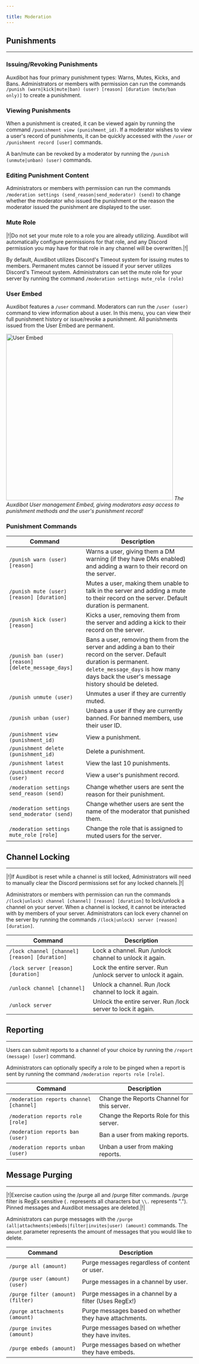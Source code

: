 ```yaml
---

title: Moderation
---
```


## Punishments

-----

### Issuing/Revoking Punishments

Auxdibot has four primary punishment types: Warns, Mutes, Kicks, and Bans. Administrators or members with permission can run the commands `/punish (warn|kick|mute|ban) (user) [reason] [duration (mute/ban only)]` to create a punishment.

### Viewing Punishments

When a punishment is created, it can be viewed again by running the command `/punishment view (punishment_id)`. If a moderator wishes to view a user's record of punishments, it can be quickly accessed with the `/user` or `/punishment record [user]` commands.

A ban/mute can be revoked by a moderator by running the `/punish (unmute|unban) (user)` commands.

### Editing Punishment Content

Administrators or members with permission can run the commands `/moderation settings (send_reason|send_moderator) (send)` to change whether the moderator who issued the punishment or the reason the moderator issued the punishment are displayed to the user.

### Mute Role

|!|Do not set your mute role to a role you are already utilizing. Auxdibot will automatically configure permissions for that role, and any Discord permission you may have for that role in any channel will be overwritten.|!|

By default, Auxdibot utilizes Discord's Timeout system for issuing mutes to members. Permanent mutes cannot be issued if your server utilizes Discord's Timeout system. Administrators can set the mute role for your server by running the command `/moderation settings mute_role (role)`
### User Embed

Auxdibot features a `/user` command. Moderators can run the `/user (user)` command to view information about a user. In this menu, you can view their full punishment history or issue/revoke a punishment. All punishments issued from the User Embed are permanent.

<p class="image">
<img alt="User Embed" src="/docs/_assets/user_embed.png" width=450/>
<em>The Auxdibot User management Embed, giving moderators easy access to punishment methods and the user's punishment record!</em>
</p>

### Punishment Commands

| Command  | Description |
| ------------- | ------------------- |
| `/punish warn (user) [reason]`| Warns a user, giving them a DM warning (if they have DMs enabled) and adding a warn to their record on the server. |
| `/punish mute (user) [reason] [duration]` | Mutes a user, making them unable to talk in the server and adding a mute to their record on the server. Default duration is permanent. |
| `/punish kick (user) [reason]`| Kicks a user, removing them from the server and adding a kick to their record on the server. |
| `/punish ban (user) [reason] [delete_message_days]`| Bans a user, removing them from the server and adding a ban to their record on the server. Default duration is permanent. `delete_message_days` is how many days back the user's message history should be deleted. |
| `/punish unmute (user)`| Unmutes a user if they are currently muted. |
| `/punish unban (user)`| Unbans a user if they are currently banned. For banned members, use their user ID. |
| `/punishment view (punishment_id)`| View a punishment. |
| `/punishment delete (punishment_id)`| Delete a punishment. |
| `/punishment latest`| View the last 10 punishments. |
| `/punishment record (user)`| View a user's punishment record. |
| `/moderation settings send_reason (send)`| Change whether users are sent the reason for their punishment. |
| `/moderation settings send_moderator (send)`| Change whether users are sent the name of the moderator that punished them. |
| `/moderation settings mute_role [role]`| Change the role that is assigned to muted users for the server. |

## Channel Locking

-----

|!|If Auxdibot is reset while a channel is still locked, Administrators will need to manually clear the Discord permissions set for any locked channels.|!|

Administrators or members with permission can run the commands `/(lock|unlock) channel [channel] [reason] [duration]` to lock/unlock a channel on your server. When a channel is locked, it cannot be interacted with by members of your server. Administrators can lock every channel on the server by running the commands `/(lock|unlock) server [reason] [duration]`.

| Command  | Description |
| ------------- | ------------------- |
| `/lock channel [channel] [reason] [duration]`| Lock a channel. Run /unlock channel to unlock it again. |
| `/lock server [reason] [duration]` | Lock the entire server. Run /unlock server to unlock it again. |
| `/unlock channel [channel]`| Unlock a channel. Run /lock channel to lock it again. |
| `/unlock server`| Unlock the entire server. Run /lock server to lock it again. |

## Reporting

-----

Users can submit reports to a channel of your choice by running the `/report (message) [user]` command. 

Administrators can optionally specify a role to be pinged when a report is sent by running the command `/moderation reports role [role]`.

| Command  | Description |
| ------------- | ------------------- |
| `/moderation reports channel [channel]`| Change the Reports Channel for this server. |
| `/moderation reports role [role]` | Change the Reports Role for this server. |
| `/moderation reports ban (user)`| Ban a user from making reports. |
| `/moderation reports unban (user)`| Unban a user from making reports. |

## Message Purging

-----

|!|Exercise caution using the /purge all and /purge filter commands. /purge filter is RegEx sensitive (`.` represents all characters but `\\.` represents "."). Pinned messages and Auxdibot messages are deleted.|!|

Administrators can purge messages with the `/purge (all|attachments|embeds|filter|invites|user) (amount)` commands. The `amount` parameter represents the amount of messages that you would like to delete.

| Command  | Description |
| ------------- | ------------------- |
| `/purge all (amount)`| Purge messages regardless of content or user. |
| `/purge user (amount) (user)` | Purge messages in a channel by user. |
| `/purge filter (amount) (filter)`| Purge messages in a channel by a filter (Uses RegEx!) |
| `/purge attachments (amount)`| Purge messages based on whether they have attachments. |
| `/purge invites (amount)`| Purge messages based on whether they have invites. |
| `/purge embeds (amount)`| Purge messages based on whether they have embeds. |
